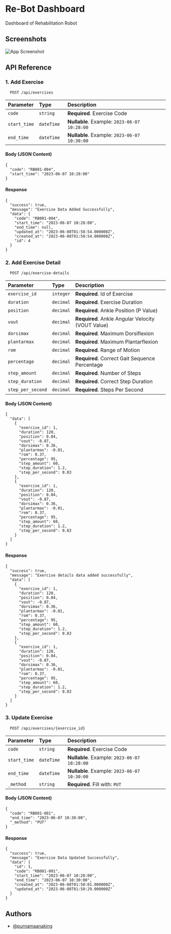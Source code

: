 
# Re-Bot Dashboard

Dashboard of  Rehabilitation Robot




## Screenshots

![App Screenshot](https://awesomescreenshot.s3.amazonaws.com/image/756918/40599055-36d66507d69971e01cb213ba873af2c2.png?X-Amz-Algorithm=AWS4-HMAC-SHA256&X-Amz-Credential=AKIAJSCJQ2NM3XLFPVKA%2F20230609%2Fus-east-1%2Fs3%2Faws4_request&X-Amz-Date=20230609T021129Z&X-Amz-Expires=28800&X-Amz-SignedHeaders=host&X-Amz-Signature=2536dee9baf5e2cc322c28c74f3780a679f162838e7e23607629fdbe68db2d68)


## API Reference

### 1. Add Exercise

```http
  POST /api/exercises
```

| Parameter | Type     | Description                |
| :-------- | :------- | :------------------------- |
| `code` | `string` | **Required**. Exercise Code |
| `start_time` | `dateTime ` | **Nullable**. Example: `2023-06-07 10:28:00` |
| `end_time` | `dateTime ` | **Nullable**. Example: `2023-06-07 10:30:00` |

#### Body (JSON Content)

```
{
  "code": "RB001-004",
  "start_time": "2023-06-07 10:28:00"
}
```

#### Response 

```
{
  "success": true,
  "message": "Exercise Data Added Successfully",
  "data": {
    "code": "RB001-004",
    "start_time": "2023-06-07 10:28:00",
    "end_time": null,
    "updated_at": "2023-06-08T01:58:54.000000Z",
    "created_at": "2023-06-08T01:58:54.000000Z",
    "id": 4
  }
}
```

### 2. Add Exercise Detail

```http
  POST /api/exercise-details
```

| Parameter | Type     | Description                       |
| :-------- | :------- | :-------------------------------- |
| `exercise_id` | `integer` | **Required**. Id of Exercise |
| `duration` | `decimal` | **Required**. Exercise Duration |
| `position` | `decimal` | **Required**. Ankle Position (P Value) |
| `vout` | `decimal` | **Required**. Ankle Angular Velocity (VOUT Value) |
| `dorsimax` | `decimal` | **Required**. Maximum Dorsiflexion |
| `plantarmax` | `decimal` | **Required**. Maximum Plantarflexion |
| `rom` | `decimal` | **Required**. Range of Motion |
| `percentage` | `decimal` | **Required**. Correct Gait Sequence Percentage |
| `step_amount` | `decimal` | **Required**. Number of Steps |
| `step_duration` | `decimal` | **Required**. Correct Step Duration |
| `step_per_second` | `decimal` | **Required**. Steps Per Second |

#### Body (JSON Content)

```
{
  "data": [
    {
      "exercise_id": 1,
      "duration": 120,
      "position": 0.04,
      "vout": -0.87,
      "dorsimax": 0.36,
      "plantarmax": -0.01,
      "rom": 0.37,
      "percentage": 95,
      "step_amount": 60,
      "step_duration": 1.2,
      "step_per_second": 0.83
    },
    {
      "exercise_id": 1,
      "duration": 120,
      "position": 0.04,
      "vout": -0.87,
      "dorsimax": 0.36,
      "plantarmax": -0.01,
      "rom": 0.37,
      "percentage": 95,
      "step_amount": 60,
      "step_duration": 1.2,
      "step_per_second": 0.83
    }
  ]
}
```

#### Response 

```
{
  "success": true,
  "message": "Exercise details data added successfully",
  "data": [
    {
      "exercise_id": 1,
      "duration": 120,
      "position": 0.04,
      "vout": -0.87,
      "dorsimax": 0.36,
      "plantarmax": -0.01,
      "rom": 0.37,
      "percentage": 95,
      "step_amount": 60,
      "step_duration": 1.2,
      "step_per_second": 0.83
    },
    {
      "exercise_id": 1,
      "duration": 120,
      "position": 0.04,
      "vout": -0.87,
      "dorsimax": 0.36,
      "plantarmax": -0.01,
      "rom": 0.37,
      "percentage": 95,
      "step_amount": 60,
      "step_duration": 1.2,
      "step_per_second": 0.83
    }
  ]
}
```

### 3. Update Exercise

```http
  POST /api/exercises/{exercise_id}
```

| Parameter | Type     | Description                |
| :-------- | :------- | :------------------------- |
| `code` | `string` | **Required**. Exercise Code |
| `start_time` | `dateTime ` | **Nullable**. Example: `2023-06-07 10:28:00` |
| `end_time` | `dateTime ` | **Nullable**. Example: `2023-06-07 10:30:00` |
| `_method` | `string ` | **Required**. Fill with: `PUT` |

#### Body (JSON Content)

```
{
  "code": "RB001-001",
  "end_time": "2023-06-07 10:30:00",
  "_method": "PUT"
}
```

#### Response 

```
{
  "success": true,
  "message": "Exercise Data Updated Successfully",
  "data": {
    "id": 1,
    "code": "RB001-001",
    "start_time": "2023-06-07 10:28:00",
    "end_time": "2023-06-07 10:30:00",
    "created_at": "2023-06-08T01:50:01.000000Z",
    "updated_at": "2023-06-08T01:50:29.000000Z"
  }
}
```


## Authors

- [@purnamaanaking](https://github.com/purnamaanaking)

